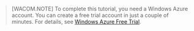 <properties pageTitle="" title="" description="" documentationCenter="" services="" solutions="" authors="" writer="kathydav" editor="tysonn" manager="jeffreyg" />

> [WACOM.NOTE]
> To complete this tutorial, you need a Windows Azure account. You can create a free trial account in just a couple of minutes. For details, see [Windows Azure Free Trial](http://www.windowsazure.com/en-us/pricing/free-trial).
